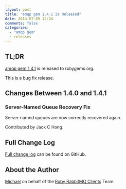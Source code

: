 ```yaml
---
layout: post
title: "amqp gem 1.4.1 is Released"
date: 2014-07-09 12:24
comments: false
categories:
  - "amqp gem"
  - releases
---
```


## TL;DR

[amqp gem 1.4.1](https://rubygems.org/gems/amqp/versions/1.4.1) is released to rubygems.org.

This is a bug fix release.


## Changes Between 1.4.0 and 1.4.1

### Server-Named Queue Recovery Fix

Server-named queues are now correctly recovered again.

Contributed by Jack C Hong.



## Full Change Log

[Full change log](https://github.com/ruby-amqp/amqp/blob/1.4.x-stable/ChangeLog.md) can be found on GitHub.



## About the Author

[Michael](http://twitter.com/michaelklishin) on behalf of the [Ruby RabbitMQ Clients](http://github.com/ruby-amqp) Team
